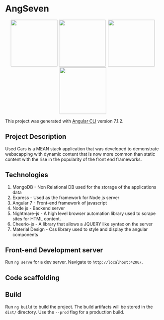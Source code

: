 # AngSeven
<p align="middle">
<img src="https://user-images.githubusercontent.com/39102199/59362708-efd97380-8d01-11e9-9f67-0262c5a29a36.png" height="150" width="150" style="margin-right: 5px;"/><img src="https://user-images.githubusercontent.com/39102199/59362767-054e9d80-8d02-11e9-84ca-7df557c5aed7.png" height="150" width="150" style="margin-right: 5px;" />
<img src="https://user-images.githubusercontent.com/39102199/59362831-244d2f80-8d02-11e9-928b-214c26982c4d.png" height="150" width="150" style="margin-right: 5px;" />
<img src="https://user-images.githubusercontent.com/39102199/59362886-45ae1b80-8d02-11e9-852d-d4efe1933748.png" height="150" width="150" style="margin-right: 5px;" />
</p>


This project was generated with [Angular CLI](https://github.com/angular/angular-cli) version 7.1.2.

## Project Description
Used Cars is a MEAN stack application that was developed to demonstrate webscapping with dynamic content that is now more common than static content with the rise in the popularity of the front end frameworks.

## Technologies

1. MongoDB - Non Relational DB used for the storage of the applications data
2. Express - Used as the  framework for Node js server
3. Angular 7 - Front-end framework of javascript
4. Node js - Backend server
5. Nightmare-js - A high level browser automation library used to scrape sites for HTML content.
6. Cheerio-js - A library that allows a JQUERY like syntax on the server
7. Material Design - Css library used to style and display the angular components

## Front-end Development server

Run `ng serve` for a dev server. Navigate to `http://localhost:4200/`.

## Code scaffolding



## Build

Run `ng build` to build the project. The build artifacts will be stored in the `dist/` directory. Use the `--prod` flag for a production build.


